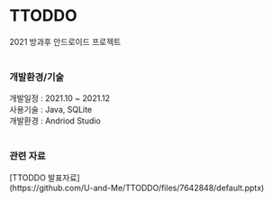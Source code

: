 # TTODDO
2021 방과후 안드로이드 프로젝트<br><br>


<h3> 개발환경/기술 </h3>
개발일정 : 2021.10 ~ 2021.12 <br>
사용기술 : Java, SQLite <br>
개발환경 : Andriod Studio <br><br>

<h3> 관련 자료 </h3>
[TTODDO 발표자료]<br>
(https://github.com/U-and-Me/TTODDO/files/7642848/default.pptx)

